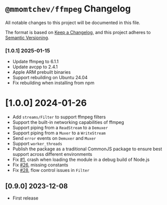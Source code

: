 # `@mmomtchev/ffmpeg` Changelog

All notable changes to this project will be documented in this file.

The format is based on [Keep a Changelog](https://keepachangelog.com/en/1.0.0/),
and this project adheres to [Semantic Versioning](https://semver.org/spec/v2.0.0.html).

### [1.0.1] 2025-01-15
 - Update ffmpeg to 6.1.1
 - Update avcpp to 2.4.1
 - Apple ARM prebuilt binaries
 - Support rebuilding on Ubuntu 24.04
 - Fix rebuilding when installing from npm

# [1.0.0] 2024-01-26
 - Add `streams/Filter` to support ffmpeg filters
 - Support the built-in networking capabilities of ffmpeg
 - Support piping from a `ReadStream` to a `Demuxer`
 - Support piping from a `Muxer` to a `WriteStream`
 - Send `error` events on `Demuxer` and `Muxer`
 - Support `worker_threads`
 - Publish the package as a traditional CommonJS package to ensure best support across different environments
 - Fix [#1](https://github.com/mmomtchev/ffmpeg/issues/1), crash when loading the module in a debug build of Node.js
 - Fix [#26](https://github.com/mmomtchev/ffmpeg/issues/26), missing constants
 - Fix [#28](https://github.com/mmomtchev/ffmpeg/issues/28), flow control issues in `Filter`

## [0.9.0] 2023-12-08
 - First release
